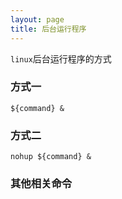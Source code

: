 ```yaml
---
layout: page
title: 后台运行程序
---
```


`linux`后台运行程序的方式

### 方式一

`${command} &`



### 方式二

`nohup ${command} &`


### 其他相关命令
